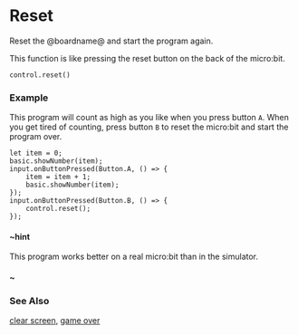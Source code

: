# Reset

Reset the @boardname@ and start the program again.

This function is like pressing the reset button on the back of the micro:bit.

```sig
control.reset()
```

### Example

This program will count as high as you like when you press button `A`.
When you get tired of counting, press button `B` to reset the
micro:bit and start the program over.

```blocks
let item = 0;
basic.showNumber(item);
input.onButtonPressed(Button.A, () => {
    item = item + 1;
    basic.showNumber(item);
});
input.onButtonPressed(Button.B, () => {
    control.reset();
});
```

#### ~hint

This program works better on a real micro:bit than in the simulator.

#### ~

### See Also

[clear screen](/reference/basic/clear-screen), [game over](/reference/game/game-over)

